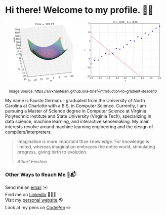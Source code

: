 # Hi there! Welcome to my profile. 👋🏾

![Main image that lists Fausto German's topics of interest: Computer Science, Machine Learning, Artificial Intelligence, Algorithms, and Mathematics.](./MachineLearning.gif)
<p align="center"><sub>Image Source: https://alykhantejani.github.io/a-brief-introduction-to-gradient-descent/</sub></p>

My name is Fausto German. I graduated from the University of North Carolina at Charlotte with a B.S. in Computer Science. Currently, I am pursuing a Master of Science degree in Computer Science at Virginia Polytechnic Institute and State University (Virginia Tech), specializing in data science, machine learning, and interactive sensemaking. My main interests revolve around machine learning engineering and the design of compilers/interpreters.

> Imagination is more important than knowledge. For knowledge is limited, whereas imagination embraces the entire world, stimulating progress, giving birth to evolution.
>
> *Albert Einstein*

### Other Ways to Reach Me 🔗📬
Send me an <a href="mailto:faustotnc@gmail.com" target="_blank" rel="noopener">email</a> ✉️ <br />
Find me on <a href="https://linkedin.com/in/fgerman" target="_blank" rel="noopener">LinkedIn</a> 👨🏽‍💼 <br />
Visit my <a href="https://faustogerman.com" target="_blank" rel="noopener">personal website</a> 🌎<br />
Look at my pens on <a href="https://codepen.io/faustotnc" target="_blank" rel="noopener">CodePen</a> ✏️
